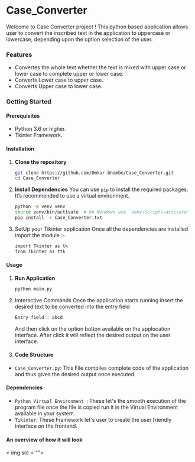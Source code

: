 # Case_Converter
Welcome to Case Converter project ! This python based application allows user to convert the inscribed text in the application to uppercase or lowercase, depending upon the option selection of the user.

### Features 
- Convertes the whole text whether the text is mixed with upper case or lower case to complete upper or lower case.
- Converts Lower case to upper case.
- Converts Upper case to lower case.

### Getting Started
#### Prerequisites
- Python 3.6 or higher.
- Tkinter Framework.

#### Installation 

1. **Clone the repository**
    ```bash
    git clone https://github.com/Omkar-bhambe/Case_Converter.git
    cd Case_Converter
    ```
2. **Install Dependencies**
    You can use `pip` to install the required packages. It’s recommended to use a virtual environment.

    ```bash
    python -m venv venv
    source venv/bin/activate  # On Windows use `venv\Scripts\activate`
    pip install -r Case_Converter.txt
    ```

3. SetUp your Tikinter application
   Once all the dependencies are installed import the module :- 
   ```bash
   import Tkinter as tk
   from Tkinter as ttk
   ```

#### Usage 

1. **Run Application**

   ```bash
   python main.py
   ```

2. Imteractive Commands
   Once the application starts running insert the desired text to be converted into the entry field
   ```bash
   Entry field : abcd
   ```
   And then click on the option button available on the applocation interface.
   After click it will reflect the desired output on the user interface.

3. #### Code Structure
  - `Case_Converter.py`: This File compiles complete code of the application and thus gives the desired output once executed.

#### Dependencies

- `Python Virtual Environment `: These let's the smooth execution of the program file once the file is copied run it in the Virtual Environment available in your system.
- `Tikinter`: These Framework let's user to create the user friendly interface on the frontend.

#### An overview of how it will look 

< img src = "">
